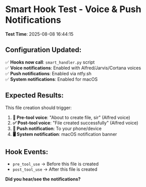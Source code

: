 # Smart Hook Test - Voice & Push Notifications

**Test Time**: 2025-08-08 16:44:15

## Configuration Updated:
✅ **Hooks now call**: `smart_handler.py` script  
✅ **Voice notifications**: Enabled with Alfred/Jarvis/Cortana voices  
✅ **Push notifications**: Enabled via ntfy.sh  
✅ **System notifications**: Enabled for macOS  

## Expected Results:
This file creation should trigger:
1. **🔧 Pre-tool voice**: "About to create file, sir" (Alfred voice)
2. **✅ Post-tool voice**: "File created successfully" (Alfred voice)  
3. **📱 Push notification**: To your phone/device
4. **🖥️ System notification**: macOS notification banner

## Hook Events:
- `pre_tool_use` → Before this file is created
- `post_tool_use` → After this file is created

**Did you hear/see the notifications?**
